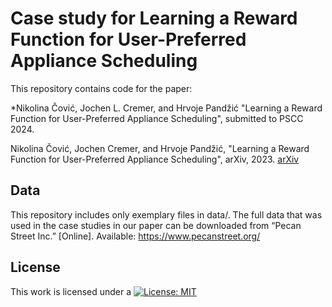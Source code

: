 # Case study for Learning a Reward Function for User-Preferred Appliance Scheduling

This repository contains code for the paper:

*Nikolina Čović, Jochen L. Cremer, and Hrvoje Pandžić "Learning a Reward Function for User-Preferred Appliance Scheduling", submitted to PSCC 2024.

Nikolina Čović, Jochen Cremer, and Hrvoje Pandžić, "Learning a Reward Function for User-Preferred Appliance Scheduling", arXiv, 2023. [arXiv](https://arxiv.org/abs/2310.07389)

## Data
This repository includes only exemplary files in data/. The full data that was used in the case studies in our paper can be downloaded from “Pecan Street Inc.” [Online]. Available: https://www.pecanstreet.org/

## License
   
This work is licensed under a
[![License: MIT](https://img.shields.io/badge/License-MIT-yellow.svg)](https://opensource.org/licenses/MIT)
